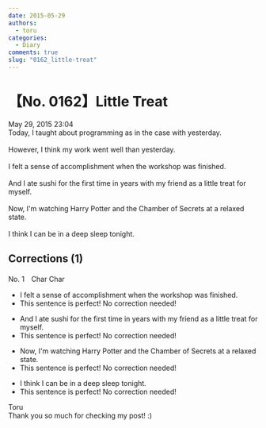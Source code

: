 ```yaml
---
date: 2015-05-29
authors:
  - toru
categories:
  - Diary
comments: true
slug: "0162_little-treat"
---
```


# 【No. 0162】Little Treat
<div class="date">May 29, 2015 23:04</div>
<div id="post"><div id="body_show_ori">
Today, I taught about programming as in the case with yesterday.<br/><br/>However, I think my work went well than yesterday.<br/><br/>I felt a sense of accomplishment when the workshop was finished.<br/><br/>And I ate sushi for the first time in years with my friend as a little treat for myself.<br/><br/>Now, I'm watching Harry Potter and the Chamber of Secrets at a relaxed state.<br/><br/>I think I can be in a deep sleep tonight.
</div></div>

<!-- more -->


## Corrections (1)
<div id="block"><div class="first_name"> No. 1　<span class="just_name">Char Char</span></div><div id="block2">
<ul class="correction_field">
<li class="incorrect">I felt a sense of accomplishment when the workshop was finished.</li>
<li class="corrected perfect">This sentence is perfect! No correction needed!</li>
</ul>
<ul class="correction_field">
<li class="incorrect">And I ate sushi for the first time in years with my friend as a little treat for myself.</li>
<li class="corrected perfect">This sentence is perfect! No correction needed!</li>
</ul>
<ul class="correction_field">
<li class="incorrect">Now, I'm watching Harry Potter and the Chamber of Secrets at a relaxed state.</li>
<li class="corrected perfect">This sentence is perfect! No correction needed!</li>
</ul>
<ul class="correction_field">
<li class="incorrect">I think I can be in a deep sleep tonight.</li>
<li class="corrected perfect">This sentence is perfect! No correction needed!</li>
</ul>
</div><div class="name"><span class="just_name">Toru</span><br>
Thank you so much for checking my post! :)
</div>
</div>
